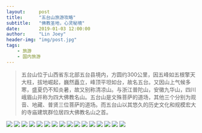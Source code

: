 ```yaml
---
layout:     post
title:      "五台山旅游攻略"
subtitle:   "佛教圣地，心灵秘境"
date:       2019-01-03 12:00:00
author:     "Lin Joey"
header-img: "img/post.jpg"
tags:
    - 旅游
    - 国内旅游
---
```

>五台山位于山西省东北部五台县境内，方圆约300公里，因五峰如五根擎天大柱，拔地崛起，巍然矗立，峰顶平坦如台，故名五台。又因山上气候多寒，盛夏仍不知炎暑，故又别称清凉山。与浙江普陀山，安徽九华山，四川峨眉山并称为四大佛教名山。五台山是文殊菩萨的道场，其他三个分别为观音、地藏、普贤三位菩萨的道场。而五台山以其悠久的历史文化和规模宏大的寺庙建筑群位居四大佛教名山之首。

![](https://linjoey-image.oss-cn-beijing.aliyuncs.com/我是驴友-五台山_页面_01.jpg)
![](https://linjoey-image.oss-cn-beijing.aliyuncs.com/我是驴友-五台山_页面_02.jpg)
![](https://linjoey-image.oss-cn-beijing.aliyuncs.com/我是驴友-五台山_页面_03.jpg)
![](https://linjoey-image.oss-cn-beijing.aliyuncs.com/我是驴友-五台山_页面_04.jpg)
![](https://linjoey-image.oss-cn-beijing.aliyuncs.com/我是驴友-五台山_页面_05.jpg)
![](https://linjoey-image.oss-cn-beijing.aliyuncs.com/我是驴友-五台山_页面_06.jpg)
![](https://linjoey-image.oss-cn-beijing.aliyuncs.com/我是驴友-五台山_页面_07.jpg)
![](https://linjoey-image.oss-cn-beijing.aliyuncs.com/我是驴友-五台山_页面_08.jpg)
![](https://linjoey-image.oss-cn-beijing.aliyuncs.com/我是驴友-五台山_页面_09.jpg)
![](https://linjoey-image.oss-cn-beijing.aliyuncs.com/我是驴友-五台山_页面_10.jpg)
![](https://linjoey-image.oss-cn-beijing.aliyuncs.com/我是驴友-五台山_页面_11.jpg)
![](https://linjoey-image.oss-cn-beijing.aliyuncs.com/我是驴友-五台山_页面_12.jpg)
![](https://linjoey-image.oss-cn-beijing.aliyuncs.com/我是驴友-五台山_页面_13.jpg)
![](https://linjoey-image.oss-cn-beijing.aliyuncs.com/我是驴友-五台山_页面_14.jpg)
![](https://linjoey-image.oss-cn-beijing.aliyuncs.com/我是驴友-五台山_页面_15.jpg)
![](https://linjoey-image.oss-cn-beijing.aliyuncs.com/我是驴友-五台山_页面_16.jpg)
